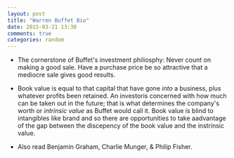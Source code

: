 ```yaml
---
layout: post
title: "Warren Buffet Bio"
date: 2015-03-21 13:30
comments: true
categories: random
---
```


- The cornerstone of Buffet's investment philiosphy: Never count on making a good sale. Have a purchase price be so attractive that a mediocre sale gives good results.

- Book value is equal to that capital that have gone *into* a business, plus whatever profits been retained. An investoris concerned with how much can be taken out in the future; that is what determines the company's worth or *intrinsic value* as Buffet would call it. Book value is blind to intangibles like brand and so there are opportunities to take aadvantage of the  gap between the discepency of the book value and the instrinsic value.

- Also read Benjamin Graham, Charlie Munger, & Philip Fisher.
